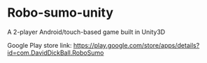 # Robo-sumo-unity
A 2-player Android/touch-based game built in Unity3D

Google Play store link:
https://play.google.com/store/apps/details?id=com.DavidDickBall.RoboSumo
